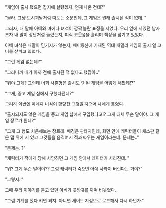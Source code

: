"게임이 출시 됐으면 잡지에 실렸겠지. 언제 나온 건데?" 

"몰라. 그냥 도시괴담처럼 떠도는 소문인데, 그 게임은 원래 출시된 적이 없데.." 

그러자, 내 말에 아베와 마에다 녀석이 깜짝 놀란 표정을 지었다. 
우리 옆에 서있던 남자조차 내 말이 장난처럼 들렸는지, 피식 코웃음을 흘리며 책장을 넘기고 있었다. 

아베 녀석은 내말이 믿기지가 않는지, 패미통신에 기재된 역대 패밀리 게임의 출시 일 코너를 살피고 있었다. 

"그런 게임 없는데?" 

"그러니까 내가 아까 전에 출시된 적 없다고 했잖아.." 

"뭐야 그게? 그런데 너희 사촌형은 출시도 안 된 게임을 어떻게 해봤데!?" 

"그게, 중고 게임 샵에서 구했다던데?" 

그러자 이번엔 마에다 녀석이 황당한 표정을 지으며 나에게 물었다. 

"출시되지도 않은 게임을 중고 게임 샵에서 구입했다고!? 그게 대체 무슨 말이야. 그 게임 장르가 뭔데?" 

"그게 그 형도 처음해보는 장르래. 배경은 판타지인데, 화면 안에 캐릭터들이 체스판 같은 맵 위에 서 있고 그것들을 움직여서 적과 싸우는 게임이라는데. 문제는.." 

"문제는..?" 

"캐릭터가 적에게 당해 사망하면 그 게임 안에서 데이터가 사라진데.." 

"뭐? 그게 무슨 말이야?? 그럼 캐릭터가 죽으면 아예 사라져 버린다는 거야?" 

"그렇지.." 

그때 우리 이야기를 듣고 있던 아베가 콧방귀를 끼며 비웃었다. 

"그럼 기계를 껐다 키면 되지. 아니면 세이브 지점으로 로드해서 다시 하던가." 